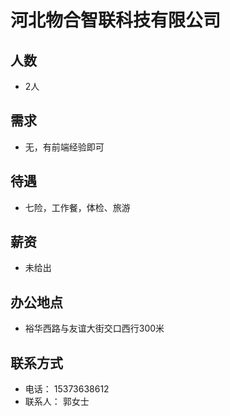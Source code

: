 # 河北物合智联科技有限公司

## 人数
- 2人

## 需求
- 无，有前端经验即可

## 待遇
- 七险，工作餐，体检、旅游

## 薪资
- 未给出

## 办公地点
- 裕华西路与友谊大街交口西行300米

## 联系方式
- 电话： 15373638612 
- 联系人： 郭女士